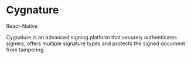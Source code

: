 # Cygnature
React-Native

Cygnature is an advanced signing platform that securely authenticates signers, offers multiple signature types and protects the signed document from tampering.
